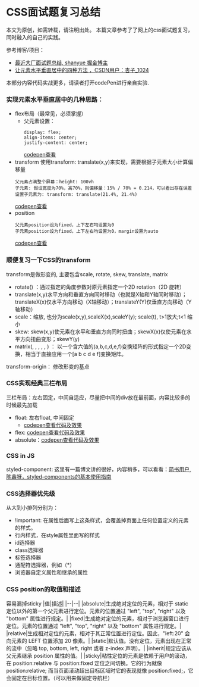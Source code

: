 # CSS面试题复习总结

本文为原创，如需转载，请注明出处。
本篇文章参考了了网上的css面试题复习，同时融入的自己的实践。

参考博客/项目：
- <a href="https://juejin.cn/post/6969733494754770952">最近大厂面试题总结, shanyue 掘金博主</a>
-  <a href="https://blog.csdn.net/weixin_44135121/article/details/91430443">让元素水平垂直居中的四种方法 ，CSDN用户：杏子_1024</a>

本部分内容代码实战更多，请读者打开codePen进行亲自实验.
### 实现元素水平垂直居中的几种思路：
- flex布局（最常见，必须掌握）
  - 父元素设置：
    ```
    display: flex;
    align-items: center;
    justify-content: center;
    ```
    <a href="https://codepen.io/weivwang/pen/dyVemGO">codepen查看</a>
- transform
    使用transform: translate(x,y)来实现，需要根据子元素大小计算偏移量
    ```
    父元素占满整个屏幕：height: 100vh
    子元素: 假设宽度为70%，高70%，则偏移量：15% / 70% = 0.214，可以看出存在误差
    设置子元素为: transform: translate(21.4%, 21.4%)
    ```
    <a href="https://codepen.io/weivwang/pen/OJxZvOE">codepen查看</a>
- position
    ```
    父元素position设为fixed，上下左右均设置为0
    子元素position设为fixed，上下左右均设置为0，margin设置为auto
    ```
    <a href="https://codepen.io/weivwang/pen/jOGxxEO">codepen查看</a>

### 顺便复习一下CSS的transform
transform是做形变的, 主要包含scale, rotate, skew, translate, matrix
- rotate() ：通过指定的角度参数对原元素指定一个2D rotation（2D 旋转）
- translate(x,y)水平方向和垂直方向同时移动（也就是X轴和Y轴同时移动）；translateX(x)仅水平方向移动（X轴移动）；translateY(Y)仅垂直方向移动（Y轴移动）
- scale：缩放, 也分为scale(x,y),scaleX(x),scaleY(y);
  scale(t), t>1放大;t<1 缩小
- skew: skew(x,y)使元素在水平和垂直方向同时扭曲；skewX(x)仅使元素在水平方向扭曲变形；skewY(y)
- matrix(, , , , , ) ： 以一个含六值的(a,b,c,d,e,f)变换矩阵的形式指定一个2D变换，相当于直接应用一个[a b c d e f]变换矩阵。

transform-origin： 修改形变的基点

### CSS实现经典三栏布局
三栏布局：左右固定，中间自适应，尽量把中间的div放在最前面，内容比较多的时候最先加载
- float: 左右float, 中间固定 
    - <a href="https://codepen.io/weivwang/pen/gOGzjMX">codepen查看代码及效果</a>
- flex: <a href="https://codepen.io/weivwang/pen/vYejaWe">codepen查看代码及效果</a>
- absolute：<a href="https://codepen.io/weivwang/pen/OJxZwqa">codepen查看代码及效果</a>


### CSS in JS
styled-component: 这里有一篇博文讲的很好，内容稍多，可以看看：<a href="https://www.jianshu.com/p/2d5f037c7df9">简书用户, 陈鑫呀，styled-components的基本使用指南
</a>

### CSS选择器优先级
从大到小排列分别为：
- !important: 在属性后面写上这条样式，会覆盖掉页面上任何位置定义的元素的样式。
- 行内样式，在style属性里面写的样式
- id选择器
- class选择器
- 标签选择器
- 通配符选择器，例如（*）
- 浏览器自定义属性和继承的属性

### CSS position的取值和描述
容易漏掉sticky
|值|描述|
|--|--|
|absolute|生成绝对定位的元素，相对于 static 定位以外的第一个父元素进行定位。元素的位置通过 "left", "top", "right" 以及 "bottom" 属性进行规定。|
|fixed|生成绝对定位的元素，相对于浏览器窗口进行定位。元素的位置通过 "left", "top", "right" 以及 "bottom" 属性进行规定。|
|relative|生成相对定位的元素，相对于其正常位置进行定位。因此，"left:20" 会向元素的 LEFT 位置添加 20 像素。|
|static|默认值。没有定位，元素出现在正常的流中（忽略 top, bottom, left, right 或者 z-index 声明）。|
|inherit|规定应该从父元素继承 position 属性的值。|
|sticky|粘性定位的元素是依赖于用户的滚动，在 position:relative 与 position:fixed 定位之间切换。它的行为就像 position:relative; 而当页面滚动超出目标区域时它的表现就像 position:fixed;，它会固定在目标位置。（可以用来做固定导航栏）